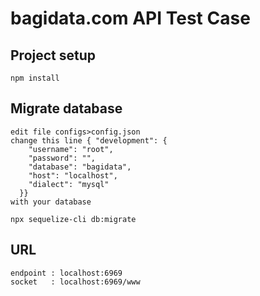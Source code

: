 # bagidata.com API Test Case

## Project setup
```
npm install
```


## Migrate database
```
edit file configs>config.json 
change this line { "development": {
    "username": "root",
    "password": "",
    "database": "bagidata",
    "host": "localhost",
    "dialect": "mysql"
  }}
with your database
```
```
npx sequelize-cli db:migrate
```

## URL
```
endpoint : localhost:6969
socket   : localhost:6969/www
```